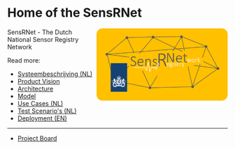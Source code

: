 # Home of the SensRNet

<img src="images/SensRNet-logo.png" width="300" align="right">

SensRNet - The Dutch National Sensor Registry Network

Read more:

- [Systeembeschrijving (NL)](docs/SystemDescriptionNL.md)
- [Product Vision](docs/ProductVision.md)
- [Architecture](docs/Architecture.md)
- [Model](docs/Model.md)
- [Use Cases (NL)](docs/UseCasesNL.md)
- [Test Scenario's (NL)](docs/TestScenariosNL.md)
- [Deployment (EN)](docs/Deployment.md)

---

- [Project Board](https://github.com/orgs/kadaster-labs/projects/1?fullscreen=true)
